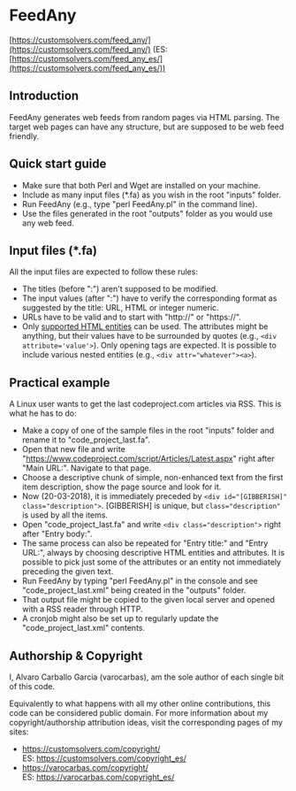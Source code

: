 # FeedAny

[https://customsolvers.com/feed_any/](https://customsolvers.com/feed_any/) (ES: [https://customsolvers.com/feed_any_es/](https://customsolvers.com/feed_any_es/))

## Introduction

FeedAny generates web feeds from random pages via HTML parsing. The target web pages can have any structure, but are supposed to be web feed friendly.

## Quick start guide

- Make sure that both Perl and Wget are installed on your machine.
- Include as many input files (*.fa) as you wish in the root "inputs" folder. 
- Run FeedAny (e.g., type "perl FeedAny.pl" in the command line).
- Use the files generated in the root "outputs" folder as you would use any web feed.

## Input files (*.fa)

All the input files are expected to follow these rules:
- The titles (before ":") aren't supposed to be modified.
- The input values (after ":") have to verify the corresponding format as suggested by the title: URL, HTML or integer numeric.
- URLs have to be valid and to start with "http://" or "https://".
- Only [supported HTML entities](https://customsolvers.com/downloads/feed_any/supported_html_entities.txt) can be used. The attributes might be anything, but their values have to be surrounded by quotes (e.g., ```<div attribute='value'>```). Only opening tags are expected. It is possible to include various nested entities (e.g., ```<div attr="whatever"><a>```).

## Practical example

A Linux user wants to get the last codeproject.com articles via RSS. This is what he has to do:
- Make a copy of one of the sample files in the root "inputs" folder and rename it to "code_project_last.fa".
- Open that new file and write "https://www.codeproject.com/script/Articles/Latest.aspx" right after "Main URL:". Navigate to that page.
- Choose a descriptive chunk of simple, non-enhanced text from the first item description, show the page source and look for it.
- Now (20-03-2018), it is immediately preceded by ```<div id="[GIBBERISH]" class="description">```. [GIBBERISH] is unique, but ```class="description"``` is used by all the items.
- Open "code_project_last.fa" and write ```<div class="description">``` right after "Entry body:".
- The same process can also be repeated for "Entry title:" and "Entry URL:",  always by choosing descriptive HTML entities and attributes. It is possible to pick just some of the attributes or an entity not immediately preceding the given text.  
- Run FeedAny by typing "perl FeedAny.pl" in the console and see "code_project_last.xml" being created in the "outputs" folder.
- That output file might be copied to the given local server and opened with a RSS reader through HTTP.
- A cronjob might also be set up to regularly update the "code_project_last.xml" contents.


## Authorship & Copyright
I, Alvaro Carballo Garcia (varocarbas), am the sole author of each single bit of this code.

Equivalently to what happens with all my other online contributions, this code can be considered public domain. For more information about my copyright/authorship attribution ideas, visit the corresponding pages of my sites:
- https://customsolvers.com/copyright/<br/> 
ES: https://customsolvers.com/copyright_es/
- https://varocarbas.com/copyright/<br/>
ES: https://varocarbas.com/copyright_es/